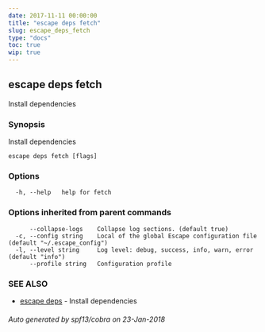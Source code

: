 ```yaml
---
date: 2017-11-11 00:00:00
title: "escape deps fetch"
slug: escape_deps_fetch
type: "docs"
toc: true
wip: true
---
```

## escape deps fetch

Install dependencies

### Synopsis


Install dependencies

```
escape deps fetch [flags]
```

### Options

```
  -h, --help   help for fetch
```

### Options inherited from parent commands

```
      --collapse-logs    Collapse log sections. (default true)
  -c, --config string    Local of the global Escape configuration file (default "~/.escape_config")
  -l, --level string     Log level: debug, success, info, warn, error (default "info")
      --profile string   Configuration profile
```

### SEE ALSO
* [escape deps](../escape_deps/)	 - Install dependencies

###### Auto generated by spf13/cobra on 23-Jan-2018
